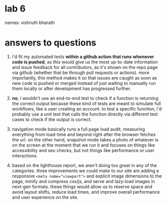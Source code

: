 # lab 6

names: vishruth bharath

# answers to questions

1) i'd fit my automated tests **within a github action that runs whenever code is pushed**, as this would give us the most up-to-date information and issue feedback for all contributors, as it's shown on the repo page via github (whether that be through pull requests or actions). more importantly, this method makes it so that issues are caught as soon as new code is pushed or merged instead of just waiting to manually run them locally or after development has progressed further.

2) **no**, i wouldn't use an end-to-end test to check if a function is returning the correct output because these kind of tests are meant to simulate full workflows, like a user creating an account. to test a specific function, i'd probably use a unit test that calls the function directly via different test cases to check if the output is correct.

3) navigation mode basically runs a full page load audit, measuring everything from load-time and beyond right after the browser fetches the url. on the other hand, snapshot mode takes a photo of whatever is on the screen at the moment that we run it and focuses on things like accessibility and seo checks, but not things like performance or user interactions.

4) based on the lighthouse report, we aren't doing too great in any of the categories. three improvements we could make to our site are adding a responsive `<meta name="viewport">` and explicit image dimensions to the page, minify and compress css/js, and serve and lazy-load images in next-gen formats. these things would allow us to reserve space and avoid layout shifts, reduce load times, and improve overall performance and user experience on the site.